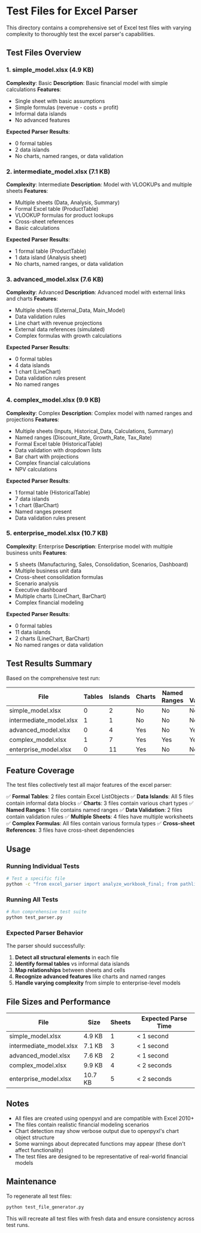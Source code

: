 # Test Files for Excel Parser

This directory contains a comprehensive set of Excel test files with varying complexity to thoroughly test the excel parser's capabilities.

## Test Files Overview

### 1. simple_model.xlsx (4.9 KB)
**Complexity**: Basic
**Description**: Basic financial model with simple calculations
**Features**:
- Single sheet with basic assumptions
- Simple formulas (revenue - costs = profit)
- Informal data islands
- No advanced features

**Expected Parser Results**:
- 0 formal tables
- 2 data islands
- No charts, named ranges, or data validation

### 2. intermediate_model.xlsx (7.1 KB)
**Complexity**: Intermediate
**Description**: Model with VLOOKUPs and multiple sheets
**Features**:
- Multiple sheets (Data, Analysis, Summary)
- Formal Excel table (ProductTable)
- VLOOKUP formulas for product lookups
- Cross-sheet references
- Basic calculations

**Expected Parser Results**:
- 1 formal table (ProductTable)
- 1 data island (Analysis sheet)
- No charts, named ranges, or data validation

### 3. advanced_model.xlsx (7.6 KB)
**Complexity**: Advanced
**Description**: Advanced model with external links and charts
**Features**:
- Multiple sheets (External_Data, Main_Model)
- Data validation rules
- Line chart with revenue projections
- External data references (simulated)
- Complex formulas with growth calculations

**Expected Parser Results**:
- 0 formal tables
- 4 data islands
- 1 chart (LineChart)
- Data validation rules present
- No named ranges

### 4. complex_model.xlsx (9.9 KB)
**Complexity**: Complex
**Description**: Complex model with named ranges and projections
**Features**:
- Multiple sheets (Inputs, Historical_Data, Calculations, Summary)
- Named ranges (Discount_Rate, Growth_Rate, Tax_Rate)
- Formal Excel table (HistoricalTable)
- Data validation with dropdown lists
- Bar chart with projections
- Complex financial calculations
- NPV calculations

**Expected Parser Results**:
- 1 formal table (HistoricalTable)
- 7 data islands
- 1 chart (BarChart)
- Named ranges present
- Data validation rules present

### 5. enterprise_model.xlsx (10.7 KB)
**Complexity**: Enterprise
**Description**: Enterprise model with multiple business units
**Features**:
- 5 sheets (Manufacturing, Sales, Consolidation, Scenarios, Dashboard)
- Multiple business unit data
- Cross-sheet consolidation formulas
- Scenario analysis
- Executive dashboard
- Multiple charts (LineChart, BarChart)
- Complex financial modeling

**Expected Parser Results**:
- 0 formal tables
- 11 data islands
- 2 charts (LineChart, BarChart)
- No named ranges or data validation

## Test Results Summary

Based on the comprehensive test run:

| File | Tables | Islands | Charts | Named Ranges | Data Validation |
|------|--------|---------|--------|--------------|-----------------|
| simple_model.xlsx | 0 | 2 | No | No | No |
| intermediate_model.xlsx | 1 | 1 | No | No | No |
| advanced_model.xlsx | 0 | 4 | Yes | No | Yes |
| complex_model.xlsx | 1 | 7 | Yes | Yes | Yes |
| enterprise_model.xlsx | 0 | 11 | Yes | No | No |

## Feature Coverage

The test files collectively test all major features of the excel parser:

✅ **Formal Tables**: 2 files contain Excel ListObjects
✅ **Data Islands**: All 5 files contain informal data blocks
✅ **Charts**: 3 files contain various chart types
✅ **Named Ranges**: 1 file contains named ranges
✅ **Data Validation**: 2 files contain validation rules
✅ **Multiple Sheets**: 4 files have multiple worksheets
✅ **Complex Formulas**: All files contain various formula types
✅ **Cross-sheet References**: 3 files have cross-sheet dependencies

## Usage

### Running Individual Tests
```bash
# Test a specific file
python -c "from excel_parser import analyze_workbook_final; from pathlib import Path; analyze_workbook_final(Path('test_files/simple_model.xlsx'))"
```

### Running All Tests
```bash
# Run comprehensive test suite
python test_parser.py
```

### Expected Parser Behavior

The parser should successfully:
1. **Detect all structural elements** in each file
2. **Identify formal tables** vs informal data islands
3. **Map relationships** between sheets and cells
4. **Recognize advanced features** like charts and named ranges
5. **Handle varying complexity** from simple to enterprise-level models

## File Sizes and Performance

| File | Size | Sheets | Expected Parse Time |
|------|------|--------|-------------------|
| simple_model.xlsx | 4.9 KB | 1 | < 1 second |
| intermediate_model.xlsx | 7.1 KB | 3 | < 1 second |
| advanced_model.xlsx | 7.6 KB | 2 | < 1 second |
| complex_model.xlsx | 9.9 KB | 4 | < 2 seconds |
| enterprise_model.xlsx | 10.7 KB | 5 | < 2 seconds |

## Notes

- All files are created using openpyxl and are compatible with Excel 2010+
- The files contain realistic financial modeling scenarios
- Chart detection may show verbose output due to openpyxl's chart object structure
- Some warnings about deprecated functions may appear (these don't affect functionality)
- The test files are designed to be representative of real-world financial models

## Maintenance

To regenerate all test files:
```bash
python test_file_generator.py
```

This will recreate all test files with fresh data and ensure consistency across test runs. 